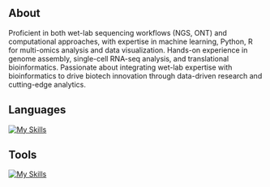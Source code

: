 ## About
Proficient in both wet-lab sequencing workflows (NGS, ONT) and computational approaches, with expertise in machine learning, Python, R for multi-omics analysis and data visualization. Hands-on experience in genome assembly, single-cell RNA-seq analysis, and translational bioinformatics. Passionate about integrating wet-lab expertise with bioinformatics to drive biotech innovation through data-driven research and cutting-edge analytics.

## Languages
[![My Skills](https://skillicons.dev/icons?i=python,r)](https://skillicons.dev)
## Tools
[![My Skills](https://skillicons.dev/icons?i=anaconda,docker,mysql,sqlite,sklearn,flask)](https://skillicons.dev)
<!---
yukiito0914/yukiito0914 is a ✨ special ✨ repository because its `README.md` (this file) appears on your GitHub profile.
You can click the Preview link to take a look at your changes.
--->
